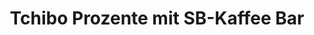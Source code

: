 ---
title: "Tchibo Prozente mit SB-Kaffee Bar"
url: /straubing/tchibo-prozente-mit-sb-kaffee-bar/
shop: Schreibwaren
---
